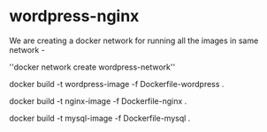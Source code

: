 # wordpress-nginx

We are creating a docker network for running all the images in same network -

''docker network create wordpress-network''

docker build -t wordpress-image -f Dockerfile-wordpress .

docker build -t nginx-image -f Dockerfile-nginx .

docker build -t mysql-image -f Dockerfile-mysql .
